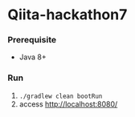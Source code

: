 Qiita-hackathon7
====================

### Prerequisite

- Java 8+

### Run

1. ```./gradlew clean bootRun```
1. access [http://localhost:8080/](http://localhost:8080/)
